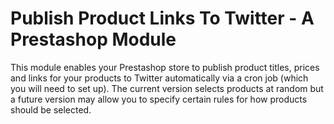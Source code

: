 Publish Product Links To Twitter - A Prestashop Module
=======================================

This module enables your Prestashop store to publish product titles, prices and links for your products to Twitter automatically via a cron job (which you will need to set up). The current version selects products at random but a future version may allow you to specify certain rules for how products should be selected. 
